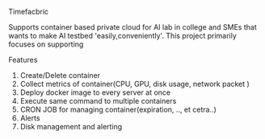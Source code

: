 Timefacbric 

Supports container based private cloud for AI lab in college and SMEs that wants to make AI testbed 'easily,conveniently'.
This project primarily focuses on supporting 

Features
1. Create/Delete container 
2. Collect metrics of container(CPU, GPU, disk usage, network packet )
3. Deploy docker image to every server at once
4. Execute same command to multiple containers
5. CRON JOB for managing container(expiration, .., et cetra..)
6. Alerts
7. Disk management and alerting 
